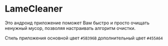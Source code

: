 # LameCleaner

Это андроид приложение поможет Вам быстро и просто очищать ненужный мусор, позволяя настраивать алгоритм очистки.

Стиль приложения
    основной цвет `#5B396B`
    дополнительный цвет `#455A64`
